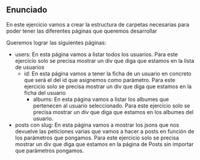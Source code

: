 ## Enunciado

En este ejercicio vamos a crear la estructura de carpetas necesarias para poder tener las diferentes páginas que queremos desarrollar

Queremos lograr las siguientes páginas:

- users: En esta página vamos a listar todos los usuarios. Para este ejercicio solo se precisa mostrar un div que diga que estamos en la lista de usuarios
  - id: En esta página vamos a tener la ficha de un usuario en concreto que será el del id que asignemos como parámetro. Para este ejercicio solo se precisa mostrar un div que diga que estamos en la ficha del usuario
    - albums: En esta página vamos a listar los albumes que pertenecen al usuario seleccionado. Para este ejercicio solo se precisa mostrar un div que diga que estamos en los albumes del usuario.
- posts con slug: En esta página vamos a mostrar los jsons que nos devuelve las peticiones varias que vamos a hacer a posts en función de los parámetros que pongamos. Para este ejercicio solo se precisa mostrar un div que diga que estamos en la página de Posts sin importar que parámetros pongamos.
